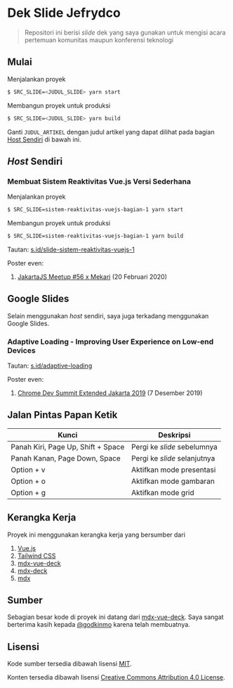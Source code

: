# Dek Slide Jefrydco

> Repositori ini berisi _slide_ dek yang saya gunakan untuk mengisi acara pertemuan komunitas maupun konferensi teknologi

## Mulai

Menjalankan proyek

```bash
$ SRC_SLIDE=<JUDUL_SLIDE> yarn start
```

Membangun proyek untuk produksi

```bash
$ SRC_SLIDE=<JUDUL_SLIDE> yarn build
```

Ganti `JUDUL_ARTIKEL` dengan judul artikel yang dapat dilihat pada bagian [Host Sendiri](#host-sendiri) di bawah ini.

## _Host_ Sendiri

### Membuat Sistem Reaktivitas Vue.js Versi Sederhana

Menjalankan proyek

```bash
$ SRC_SLIDE=sistem-reaktivitas-vuejs-bagian-1 yarn start
```

Membangun proyek untuk produksi

```bash
$ SRC_SLIDE=sistem-reaktivitas-vuejs-bagian-1 yarn build
```

Tautan: [s.id/slide-sistem-reaktivitas-vuejs-1](https://s.id/slide-sistem-reaktivitas-vuejs-1)

Poster even:
1. [JakartaJS Meetup #56 x Mekari](/public/poster/jakartajs-meetup-56-x-mekari.jpeg) (20 Februari 2020)

## Google Slides

Selain menggunakan _host_ sendiri, saya juga terkadang menggunakan Google Slides.

### Adaptive Loading - Improving User Experience on Low-end Devices

Tautan: [s.id/adaptive-loading](https://s.id/adaptive-loading)

Poster even:
1. [Chrome Dev Summit Extended Jakarta 2019](/public/poster/chrome-dev-summit-extended-jakarta-2019.png) (7 Desember 2019)

## Jalan Pintas Papan Ketik

| Kunci       | Deskripsi                                           |
| ----------- | ----------------------------------------------------|
| Panah Kiri, Page Up, Shift + Space | Pergi ke _slide_ sebelumnya  |
| Panah Kanan, Page Down, Space | Pergi ke _slide_ selanjutnya      |
| Option + v  | Aktifkan mode presentasi                            |
| Option + o  | Aktifkan mode gambaran                              |
| Option + g  | Aktifkan mode grid                                  |

## Kerangka Kerja

Proyek ini menggunakan kerangka kerja yang bersumber dari

1. [Vue.js](https://vuejs.org)
2. [Tailwind CSS](https://tailwindcss.com/)
4. [mdx-vue-deck](https://github.com/godkinmo/mdx-vue-deck)
5. [mdx-deck](https://github.com/jxnblk/mdx-deck)
6. [mdx](https://mdxjs.com/)

## Sumber

Sebagian besar kode di proyek ini datang dari [mdx-vue-deck](https://github.com/godkinmo/mdx-vue-deck). Saya sangat berterima kasih kepada [@godkinmo](https://github.com/godkinmo) karena telah membuatnya.

## Lisensi

Kode sumber tersedia dibawah lisensi [MIT](https://choosealicense.com/licenses/mit/).

Konten tersedia dibawah lisensi [Creative Commons Attribution 4.0 License](https://creativecommons.org/licenses/by/4.0/).
